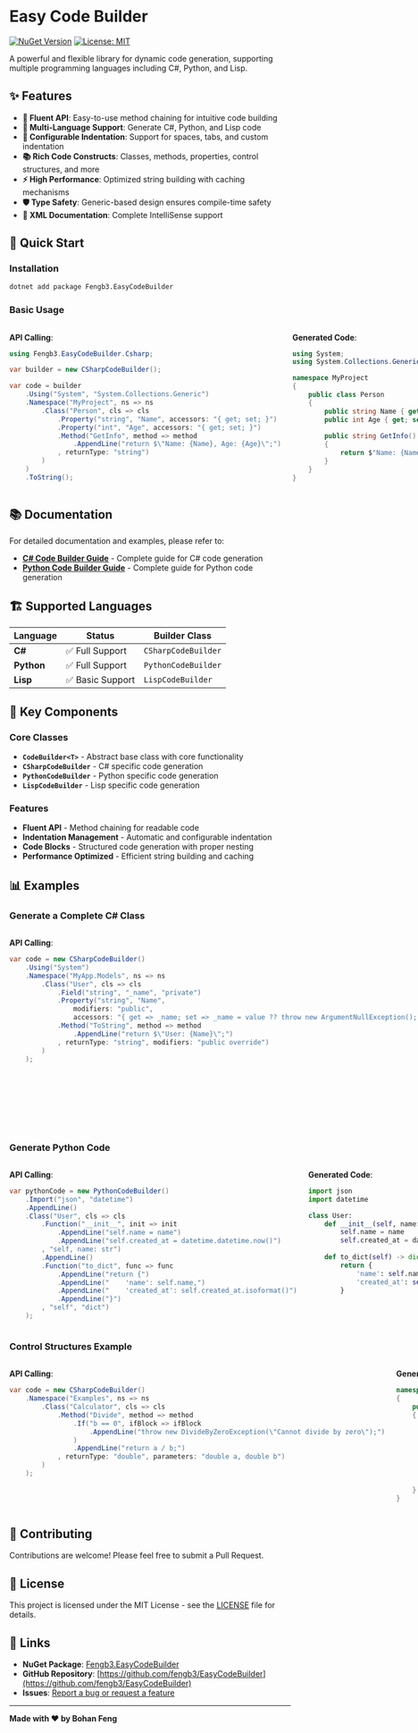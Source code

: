 # Easy Code Builder

[![NuGet Version](https://img.shields.io/nuget/v/Fengb3.EasyCodeBuilder)](https://www.nuget.org/packages/Fengb3.EasyCodeBuilder/)
[![License: MIT](https://img.shields.io/badge/License-MIT-yellow.svg)](LICENSE)

A powerful and flexible library for dynamic code generation, supporting multiple programming languages including C#, Python, and Lisp.

## ✨ Features

- **🚀 Fluent API**: Easy-to-use method chaining for intuitive code building
- **🎯 Multi-Language Support**: Generate C#, Python, and Lisp code
- **🔧 Configurable Indentation**: Support for spaces, tabs, and custom indentation
- **📚 Rich Code Constructs**: Classes, methods, properties, control structures, and more
- **⚡ High Performance**: Optimized string building with caching mechanisms
- **🛡️ Type Safety**: Generic-based design ensures compile-time safety
- **📖 XML Documentation**: Complete IntelliSense support

## 🚀 Quick Start

### Installation

```bash
dotnet add package Fengb3.EasyCodeBuilder
```

### Basic Usage

<div style="display: flex; gap: 20px;">
<div style="flex: 1;">

**API Calling**:
```csharp
using Fengb3.EasyCodeBuilder.Csharp;

var builder = new CSharpCodeBuilder();

var code = builder
    .Using("System", "System.Collections.Generic")
    .Namespace("MyProject", ns => ns
        .Class("Person", cls => cls
            .Property("string", "Name", accessors: "{ get; set; }")
            .Property("int", "Age", accessors: "{ get; set; }")
            .Method("GetInfo", method => method
                .AppendLine("return $\"Name: {Name}, Age: {Age}\";")
            , returnType: "string")
        )
    )
    .ToString();
```

</div>
<div style="flex: 1;">

**Generated Code**:
```csharp
using System;
using System.Collections.Generic;

namespace MyProject
{
    public class Person
    {
        public string Name { get; set; }
        public int Age { get; set; }
        
        public string GetInfo()
        {
            return $"Name: {Name}, Age: {Age}";
        }
    }
}
```

</div>
</div>

## 📚 Documentation

For detailed documentation and examples, please refer to:

- **[C# Code Builder Guide](Docs/README-cs.md)** - Complete guide for C# code generation
- **[Python Code Builder Guide](Docs/README-py.md)** - Complete guide for Python code generation

## 🏗️ Supported Languages

| Language | Status | Builder Class |
|----------|--------|---------------|
| **C#** | ✅ Full Support | `CSharpCodeBuilder` |
| **Python** | ✅ Full Support | `PythonCodeBuilder` |
| **Lisp** | ✅ Basic Support | `LispCodeBuilder` |

## 🎯 Key Components

### Core Classes
- **`CodeBuilder<T>`** - Abstract base class with core functionality
- **`CSharpCodeBuilder`** - C# specific code generation
- **`PythonCodeBuilder`** - Python specific code generation  
- **`LispCodeBuilder`** - Lisp specific code generation

### Features
- **Fluent API** - Method chaining for readable code
- **Indentation Management** - Automatic and configurable indentation
- **Code Blocks** - Structured code generation with proper nesting
- **Performance Optimized** - Efficient string building and caching

## 📊 Examples

### Generate a Complete C# Class

<div style="display: flex; gap: 20px;">
<div style="flex: 1;">

**API Calling**:
```csharp
var code = new CSharpCodeBuilder()
    .Using("System")
    .Namespace("MyApp.Models", ns => ns
        .Class("User", cls => cls
            .Field("string", "_name", "private")
            .Property("string", "Name", 
                modifiers: "public",
                accessors: "{ get => _name; set => _name = value ?? throw new ArgumentNullException(); }")
            .Method("ToString", method => method
                .AppendLine("return $\"User: {Name}\";")
            , returnType: "string", modifiers: "public override")
        )
    );
```

</div>
<div style="flex: 1;">

**Generated Code**:
```csharp
using System;

namespace MyApp.Models
{
    public class User
    {
        private string _name;
        
        public string Name 
        { 
            get => _name; 
            set => _name = value ?? throw new ArgumentNullException(); 
        }
        
        public override string ToString()
        {
            return $"User: {Name}";
        }
    }
}
```

</div>
</div>

### Generate Python Code

<div style="display: flex; gap: 20px;">
<div style="flex: 1;">

**API Calling**:
```csharp
var pythonCode = new PythonCodeBuilder()
    .Import("json", "datetime")
    .AppendLine()
    .Class("User", cls => cls
        .Function("__init__", init => init
            .AppendLine("self.name = name")
            .AppendLine("self.created_at = datetime.datetime.now()")
        , "self, name: str")
        .AppendLine()
        .Function("to_dict", func => func
            .AppendLine("return {")
            .AppendLine("    'name': self.name,")
            .AppendLine("    'created_at': self.created_at.isoformat()")
            .AppendLine("}")
        , "self", "dict")
    );
```

</div>
<div style="flex: 1;">

**Generated Code**:
```python
import json
import datetime

class User:
    def __init__(self, name: str):
        self.name = name
        self.created_at = datetime.datetime.now()
    
    def to_dict(self) -> dict:
        return {
            'name': self.name,
            'created_at': self.created_at.isoformat()
        }
```

</div>
</div>

### Control Structures Example

<div style="display: flex; gap: 20px;">
<div style="flex: 1;">

**API Calling**:
```csharp
var code = new CSharpCodeBuilder()
    .Namespace("Examples", ns => ns
        .Class("Calculator", cls => cls
            .Method("Divide", method => method
                .If("b == 0", ifBlock => ifBlock
                    .AppendLine("throw new DivideByZeroException(\"Cannot divide by zero\");")
                )
                .AppendLine("return a / b;")
            , returnType: "double", parameters: "double a, double b")
        )
    );
```

</div>
<div style="flex: 1;">

**Generated Code**:
```csharp
namespace Examples
{
    public class Calculator
    {
        public double Divide(double a, double b)
        {
            if (b == 0)
            {
                throw new DivideByZeroException("Cannot divide by zero");
            }
            return a / b;
        }
    }
}
```

</div>
</div>

## 🤝 Contributing

Contributions are welcome! Please feel free to submit a Pull Request.

## 📄 License

This project is licensed under the MIT License - see the [LICENSE](LICENSE) file for details.

## 🔗 Links

- **NuGet Package**: [Fengb3.EasyCodeBuilder](https://www.nuget.org/packages/Fengb3.EasyCodeBuilder/)
- **GitHub Repository**: [https://github.com/fengb3/EasyCodeBuilder](https://github.com/fengb3/EasyCodeBuilder)
- **Issues**: [Report a bug or request a feature](https://github.com/fengb3/EasyCodeBuilder/issues)

---

**Made with ❤️ by Bohan Feng**
